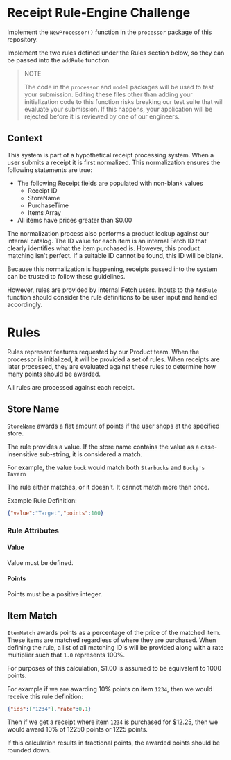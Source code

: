 # Receipt Rule-Engine Challenge

Implement the `NewProcessor()` function in the `processor` package of this repository.

Implement the two rules defined under the Rules section below, so they can be passed into the `addRule` function.

> NOTE
> 
> The code in the `processor` and `model` packages will be used to test your submission. Editing these files other
> than adding your initialization code to this function risks breaking our test suite that will evaluate your submission.
> If this happens, your application will be rejected before it is reviewed by one of our engineers.

## Context

This system is part of a hypothetical receipt processing system. When a user submits a receipt it is first normalized.
This normalization ensures the following statements are true:

* The following Receipt fields are populated with non-blank values
  * Receipt ID
  * StoreName
  * PurchaseTime
  * Items Array
* All items have prices greater than $0.00

The normalization process also performs a product lookup against our internal catalog. The ID value for each item is
an internal Fetch ID that clearly identifies what the item purchased is. However, this product matching isn't perfect.
If a suitable ID cannot be found, this ID will be blank.

Because this normalization is happening, receipts passed into the system can be trusted to follow these guidelines.

However, rules are provided by internal Fetch users. Inputs to the `AddRule` function should consider the rule 
definitions to be user input and handled accordingly.

# Rules

Rules represent features requested by our Product team. When the processor is initialized, it will be provided a set
of rules. When receipts are later processed, they are evaluated against these rules to determine how many points should
be awarded.

All rules are processed against each receipt.

## Store Name

`StoreName` awards a flat amount of points if the user shops at the specified store.

The rule provides a value. If the store name contains the value as a case-insensitive sub-string, it is considered a match.

For example, the value `buck` would match both `Starbucks` and `Bucky's Tavern`

The rule either matches, or it doesn't. It cannot match more than once.

Example Rule Definition:

```json
{"value":"Target","points":100}
```

### Rule Attributes

#### Value

Value must be defined.

#### Points

Points must be a positive integer.

## Item Match

`ItemMatch` awards points as a percentage of the price of the matched item. These items are matched regardless of where
they are purchased. When defining the rule, a list of all matching ID's will be provided along with a rate multiplier
such that `1.0` represents 100%. 

For purposes of this calculation, $1.00 is assumed to be equivalent to 1000 points.

For example if we are awarding 10% points on item `1234`, then we would receive this rule definition:

```json
{"ids":["1234"],"rate":0.1}
```

Then if we get a receipt where item `1234` is purchased for $12.25, then we would award 10% of 12250 points or 1225 points.

If this calculation results in fractional points, the awarded points should be rounded down.
